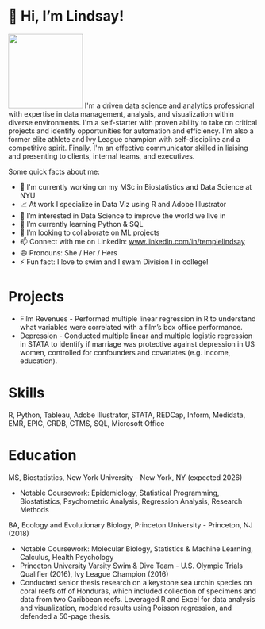 # 👋 Hi, I’m Lindsay!
<img src="https://github.com/user-attachments/assets/981c7d07-868b-4d88-abb2-e7ebdff56136" width="150" height="150"> 
I'm a driven data science and analytics professional with expertise in data management, analysis, and visualization within diverse environments. I'm a self-starter with proven ability to take on critical projects and identify opportunities for automation and efficiency. I'm also a former elite athlete and Ivy League champion with self-discipline and a competitive spirit. Finally, I'm an effective communicator skilled in liaising and presenting to clients, internal teams, and executives. 

Some quick facts about me:
- 📓 I'm currently working on my MSc in Biostatistics and Data Science at NYU
- 📈 At work I specialize in Data Viz using R and Adobe Illustrator
- 👀 I’m interested in Data Science to improve the world we live in
- 🌱 I’m currently learning Python & SQL
- 💞️ I’m looking to collaborate on ML projects
- 📫 Connect with me on LinkedIn: www.linkedin.com/in/templelindsay 
- 😄 Pronouns: She / Her / Hers
- ⚡ Fun fact: I love to swim and I swam Division I in college!

# Projects
 - Film Revenues - Performed multiple linear regression in R to understand what variables were correlated with a film’s box office performance. 
 - Depression - Conducted multiple linear and multiple logistic regression in STATA to identify if marriage was protective against depression in US women, controlled for confounders and covariates (e.g. income, education). 

# Skills
R, Python, Tableau, Adobe Illustrator, STATA, REDCap, Inform, Medidata, EMR, EPIC, CRDB, CTMS, SQL, Microsoft Office

# Education
MS, Biostatistics, New York University - New York, NY (expected 2026)
 - Notable Coursework: Epidemiology, Statistical Programming, Biostatistics, Psychometric Analysis, Regression Analysis, Research Methods

BA, Ecology and Evolutionary Biology, Princeton University - Princeton, NJ (2018)
 - Notable Coursework: Molecular Biology, Statistics & Machine Learning, Calculus, Health Psychology
 - Princeton University Varsity Swim & Dive Team - U.S. Olympic Trials Qualifier (2016), Ivy League Champion (2016)
 - Conducted senior thesis research on a keystone sea urchin species on coral reefs off of Honduras, which included collection of specimens and data from two Caribbean reefs. Leveraged R and Excel for data analysis and visualization, modeled results using Poisson regression, and defended a 50-page thesis. 


